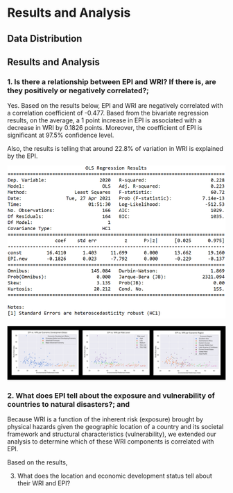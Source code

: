 # Results and Analysis

## Data Distribution


## Results and Analysis

### 1. Is there a relationship between EPI and WRI? If there is, are they positively or negatively correlated?;

Yes. Based on the results below, EPI and WRI are negatively correlated with a correlation coefficient of -0.477. Based from the bivariate regression results, on the average, a 1 point increase in EPI is associated with a decrease in WRI by 0.1826 points. Moreover, the coefficient of EPI is significant at 97.5% confidence level.

Also, the results is telling that around 22.8% of variation in WRI is explained by the EPI. 

![](https://github.com/jsacoba/pai789_finalproject/blob/main/script5_analyze/a.epi_wri/epi_wri.PNG)

![](https://github.com/jsacoba/pai789_finalproject/blob/main/script5_analyze/a.epi_wri/scatter_epi_wri.png)

###  2. What does EPI tell about the exposure and vulnerability of countries to natural disasters?; and

Because WRI is a function of the inherent risk (exposure) brought by physical hazards given the geographic location of a country and its societal framework and structural characteristics (vulnerability), we extended our analysis to determine which of these WRI components is correlated with EPI.

Based on the results, 


3. What does the location and economic development status tell about their WRI and EPI?


